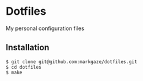 # Dotfiles

My personal configuration files

## Installation

```
$ git clone git@github.com:markgaze/dotfiles.git
$ cd dotfiles
$ make
```
